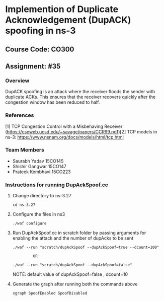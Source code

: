 # Implemention of Duplicate Acknowledgement (DupACK) spoofing in ns-3

## Course Code: CO300

## Assignment: #35

### Overview
DupACK spoofing is an attack where the receiver floods the sender with duplicate ACKs. This ensures that the receiver recovers quickly after the congestion window has been reduced ​to ​half.

### References
[1] TCP Congestion Control ​with ​a Misbehaving Receiver (https://cseweb.ucsd.edu/~savage/papers/CCR99.pdf) ​
[2] TCP models in ns-3: https://www.nsnam.org/docs/models/html/tcp.html

### Team Members
* Saurabh Yadav 15CO145
* Shishir Gangwar 15CO147
* Prateek Kembhavi 15CO223

### Instructions for running DupAckSpoof.cc

1. Change directory to ns-3.27

   	`cd ns-3.27`

2. Configure the files in ns3

   	`./waf configure`

3. Run DupAckSpoof.cc in scratch folder by passing arguments for enabling the attack 
   and the number of dupAcks to be sent
   
   	`./waf --run "scratch/dupAckSpoof --dupAckSpoof=true --dcount=100"` 
	
				OR
				
   	`./waf --run "scratch/dupAckSpoof --dupAckSpoof=false"`
   
   NOTE: default value of dupAckSpoof=false , dcount=10 

4. Generate the graph after running both the commands above
   
	`xgraph SpoofEnabled SpoofDisabled`
